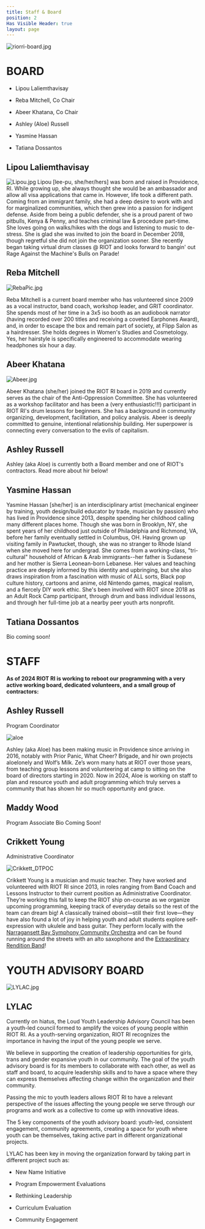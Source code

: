 ```yaml
---
title: Staff & Board
position: 2
Has Visible Header: true
layout: page
---
```


![riorri-board.jpg](/uploads/riorri-board.jpg)

# BOARD

* Lipou Laliemthavisay

* Reba Mitchell, Co Chair

* Abeer Khatana, Co Chair

* Ashley (Aloe) Russell

* Yasmine Hassan

* Tatiana Dossantos

## Lipou Laliemthavisay

![Lipou.jpg](/uploads/Lipou.jpg)
Lipou \[lee-pu, she/her/hers\] was born and raised in Providence, RI. While growing up, she always thought she would be an ambassador and allow all visa applications that came in. However, life took a different path. Coming from an immigrant family, she had a deep desire to work with and for marginalized communities, which then grew into a passion for indigent defense. Aside from being a public defender, she is a proud parent of two pitbulls, Kenya & Penny, and teaches criminal law & procedure part-time. She loves going on walks/hikes with the dogs and listening to music to de-stress. She is glad she was invited to join the board in December 2018, though regretful she did not join the organization sooner. She recently began taking virtual drum classes @ RIOT and looks forward to bangin' out Rage Against the Machine's Bulls on Parade!

## Reba Mitchell

![RebaPic.jpg](/uploads/RebaPic.jpg)

Reba Mitchell is a current board member who has volunteered since 2009 as a vocal instructor, band coach, workshop leader, and GRIT coordinator. She spends most of her time in a 3x5 iso booth as an audiobook narrator (having recorded over 200 titles and receiving a coveted Earphones Award), and, in order to escape the box and remain part of society, at Flipp Salon as a hairdresser. She holds degrees in Women's Studies and Cosmetology. Yes, her hairstyle is specifically engineered to accommodate wearing headphones six hour a day.

## Abeer Khatana

![Abeer.jpg](/uploads/Abeer.jpg)

Abeer Khatana (she/her) joined the RIOT RI board in 2019 and currently serves as the chair of the Anti-Oppression Committee. She has volunteered as a workshop facilitator and has been a (very enthusiastic!!!) participant in RIOT RI's drum lessons for beginners. She has a background in community organizing, development, facilitation, and policy analysis. Abeer is deeply committed to genuine, intentional relationship building. Her superpower is connecting every conversation to the evils of capitalism.

## Ashley Russell

Ashley (aka Aloe) is currently both a Board member and one of RIOT's contractors. Read more about hir below!

## Yasmine Hassan

Yasmine Hassan \[she/her\] is an interdisciplinary artist (mechanical engineer by training, youth design/build educator by trade, musician by passion) who has lived in Providence since 2013, despite spending her childhood calling many different places home. Though she was born in Brooklyn, NY, she spent years of her childhood just outside of Philadelphia and Richmond, VA, before her family eventually settled in Columbus, OH. Having grown up visiting family in Pawtucket, though, she was no stranger to Rhode Island when she moved here for undergrad. She comes from a working-class, "tri-cultural" household of African & Arab immigrants--her father is Sudanese and her mother is Sierra Leonean-born Lebanese. Her values and teaching practice are deeply informed by this identity and upbringing, but she also draws inspiration from a fascination with music of ALL sorts, Black pop culture history, cartoons and anime, old Nintendo games, magical realism, and a fiercely DIY work ethic. She's been involved with RIOT since 2018 as an Adult Rock Camp participant, through drum and bass individual lessons, and through her full-time job at a nearby peer youth arts nonprofit.

## Tatiana Dossantos

Bio coming soon!

# STAFF

**As of 2024 RIOT RI is working to reboot our programming with a very active working board, dedicated volunteers, and a small group of contractors:**

## Ashley Russell

Program Coordinator

![aloe](/uploads/aloe.jpeg)

Ashley (aka Aloe) has been making music in Providence since arriving in 2016, notably with Prior Panic, What Cheer? Brigade, and hir own projects aloelonely and Wolf’s Milk. Ze’s worn many hats at RIOT over those years, from teaching group lessons and volunteering at camp to sitting on the board of directors starting in 2020. Now in 2024, Aloe is working on staff to plan and resource youth and adult programming which truly serves a community that has shown hir so much opportunity and grace.

## Maddy Wood

Program Associate
Bio Coming Soon!

## Crikkett Young

Administrative Coordinator

![Crikkett_DTPOC](/uploads/Crikkett_DTPOC.jpeg)

Crikkett Young is a musician and music teacher. They have worked and volunteered with RIOT RI since 2013, in roles ranging from Band Coach and Lessons Instructor to their current position as Administrative Coordinator. They’re working this fall to keep the RIOT ship on-course as we organize upcoming programming, keeping track of everyday details so the rest of the team can dream big! A classically trained oboist—still their first love—they have also found a lot of joy in helping youth and adult students explore self-expression with ukulele and bass guitar. They perform locally with the [Narragansett Bay Symphony Community Orchestra](https://nabsco.org/) and can be found running around the streets with an alto saxophone and the [Extraordinary Rendition Band](https://www.extraordinaryrenditionband.com/)!

# YOUTH ADVISORY BOARD

![LYLAC.jpg](/uploads/LYLAC.jpg)

## LYLAC

Currently on hiatus, the Loud Youth Leadership Advisory Council has been a youth-led council formed to amplify the voices of young people within RIOT RI. As a youth-serving organization, RIOT RI recognizes the importance in having the input of the young people we serve.

We believe in supporting the creation of leadership opportunities for girls, trans and gender expansive youth in our community. The goal of the youth advisory board is for its members to collaborate with each other, as well as staff and board, to acquire leadership skills and to have a space where they can express themselves affecting change within the organization and their community.

Passing the mic to youth leaders allows RIOT RI to have a relevant perspective of the issues affecting the young people we serve through our programs and work as a collective to come up with innovative ideas.

The 5 key components of the youth advisory board: youth-led,  consistent engagement, community agreements, creating a space for youth where youth can be themselves, taking active part in different organizational projects.

LYLAC has been key in moving the organization forward by taking part in different project such as:

* New Name Initiative

* Program Empowerment Evaluations

* Rethinking Leadership

* Curriculum Evaluation

* Community Engagement